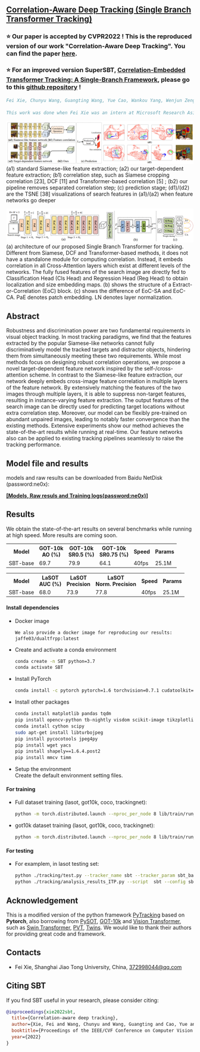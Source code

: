 ## [Correlation-Aware Deep Tracking (Single Branch Transformer Tracking)](https://arxiv.org/abs/2203.01666)

### :star: Our paper is accepted by CVPR2022 ! This is the reproduced version of our work "Correlation-Aware Deep Tracking". You can find the paper [here](https://arxiv.org/abs/2203.01666). 

### :star: For an improved version SuperSBT, [Correlation-Embedded Transformer Tracking: A Single-Branch Framework](https://arxiv.org/pdf/2401.12743), please go to this [github repository](https://github.com/phiphiphi31/SuperSBT) !
 


```bibtex
Fei Xie, Chunyu Wang, Guangting Wang, Yue Cao, Wankou Yang, Wenjun Zeng

This work was done when Fei Xie was an intern at Microsoft Research Asia
```

![compare](external/fig/compare.png)
(a1) standard Siamese-like feature extraction; (a2) our target-dependent feature extraction; (b1) correlation step, such as Siamese
cropping correlation [23], DCF [11] and Transformer-based correlation [5] ; (b2) our pipeline removes separated correlation step; (c)
prediction stage; (d1)/(d2) are the TSNE [38] visualizations of search features in (a1)/(a2) when feature networks go deeper

![arch](external/fig/arch.png)
(a) architecture of our proposed Single Branch Transformer for tracking. Different from Siamese, DCF and Transformer-based
methods, it does not have a standalone module for computing correlation. Instead, it embeds correlation in all Cross-Attention layers which
exist at different levels of the networks. The fully fused features of the search image are directly fed to Classification Head (Cls Head) and
Regression Head (Reg Head) to obtain localization and size embedding maps. (b) shows the structure of a Extract-or-Correlation (EoC)
block. (c) shows the difference of EoC-SA and EoC-CA. PaE denotes patch embedding. LN denotes layer normalization.


## Abstract
Robustness and discrimination power are two fundamental requirements in visual object tracking. In most tracking paradigms, we find that the features extracted by the popular Siamese-like networks cannot fully discriminatively model the tracked targets and distractor objects, hindering them from simultaneously meeting these two requirements. While most methods focus on designing robust correlation operations, we propose a novel target-dependent feature network inspired by the self-/cross-attention scheme. In contrast to the Siamese-like feature extraction, our network deeply embeds cross-image feature correlation in multiple layers of the feature network. By extensively matching the features of the two images through multiple layers, it is able to suppress non-target features, resulting in instance-varying feature extraction. The output features of the search image can be directly used for predicting target locations without extra correlation step. Moreover, our model can be flexibly pre-trained on abundant unpaired images, leading to notably faster convergence than the existing methods. Extensive experiments show our method achieves the state-of-the-art results while running at real-time. Our feature networks also can be applied to existing tracking pipelines seamlessly to raise the tracking performance.

## Model file and results 
models and raw results can be downloaded from Baidu NetDisk (password:ne0x):

[**[Models, Raw resuls and Training logs(password:ne0x)]**](https://pan.baidu.com/s/1LMWhIHxvSXkV27QhaNp1Lw?pwd=ne0x)


## Results
We obtain the state-of-the-art results on several benchmarks while running at high speed. 
More results are coming soon. 

<table>
  <tr>
    <th>Model</th>
    <th>GOT-10k<br>AO (%)</th>
    <th>GOT-10k<br>SR0.5 (%)</th>
    <th>GOT-10k<br>SR0.75 (%)</th>
    <th>Speed<br></th>
    <th>Params<br></th>
  </tr>
  <tr>
    <td>SBT-base</td>
    <td>69.7</td>
    <td>79.9</td>
    <td>64.1</td>
    <td>40fps</td>
    <td>25.1M</td>
  </tr>
  <tr>
</table>

<table>
  <tr>
    <th>Model</th>
    <th>LaSOT<br>AUC (%)</th>
    <th>LaSOT<br>Precision</th>
    <th>LaSOT<br>Norm. Precision</th>
    <th>Speed<br></th>
    <th>Params<br></th>
  </tr>
  <tr>
    <td>SBT-base</td>
    <td>68.0</td>
    <td>73.9</td>
    <td>77.8</td>
    <td>40fps</td>
    <td>25.1M</td>
  </tr>
  <tr>
</table>
    
#### Install dependencies
* Docker image
    ```
    We also provide a docker image for reproducing our results:
    jaffe03/dualtfrpp:latest
    ```   
* Create and activate a conda environment 
    ```bash
    conda create -n SBT python=3.7
    conda activate SBT
    ```  
* Install PyTorch
    ```bash
    conda install -c pytorch pytorch=1.6 torchvision=0.7.1 cudatoolkit=10.2
    ```  

* Install other packages
    ```bash
    conda install matplotlib pandas tqdm
    pip install opencv-python tb-nightly visdom scikit-image tikzplotlib gdown
    conda install cython scipy
    sudo apt-get install libturbojpeg
    pip install pycocotools jpeg4py
    pip install wget yacs
    pip install shapely==1.6.4.post2
    pip install mmcv timm
    ```  
* Setup the environment                                                                                                 
Create the default environment setting files.

#### For training
* Full dataset training (lasot, got10k, coco, trackingnet):
    ```bash
    python -m torch.distributed.launch --nproc_per_node 8 lib/train/run_training_sbt.py --script sbt --config sbt_base --save_dir ./
    ```  
* got10k dataset training (lasot, got10k, coco, trackingnet):
    ```bash
    python -m torch.distributed.launch --nproc_per_node 8 lib/train/run_training_sbt.py --script sbt --config sbt_base_got --save_dir ./
    ```  
#### For testing
* For examplem, in lasot testing set:
    ```bash
    python ./tracking/test.py --tracker_name sbt --tracker_param sbt_base --dataset lasot --threads 0
    python ./tracking/analysis_results_ITP.py --script  sbt --config sbt_base
    ```  


## Acknowledgement
This is a modified version of the python framework [PyTracking](https://github.com/visionml/pytracking) based on **Pytorch**, 
also borrowing from [PySOT](https://github.com/STVIR/pysot), [GOT-10k](https://github.com/got-10k/toolkit) and [Vision Transformer](https://github.com/lucidrains/vit-pytorch), such as [Swin Transformer](https://github.com/microsoft/Swin-Transformer), [PVT](https://github.com/whai362/PVT), [Twins](https://github.com/Meituan-AutoML/Twins). 
We would like to thank their authors for providing great code and framework. 

## Contacts
* Fei Xie, Shanghai Jiao Tong University, China, 372998044@qq.com
      
    
## Citing SBT
If you find SBT useful in your research, please consider citing:
```bibtex
@inproceedings{xie2022sbt,
  title={Correlation-aware deep tracking},
  author={Xie, Fei and Wang, Chunyu and Wang, Guangting and Cao, Yue and Yang, Wankou and Zeng, Wenjun},
  booktitle={Proceedings of the IEEE/CVF Conference on Computer Vision and Pattern Recognition},
  year={2022}
}
```
